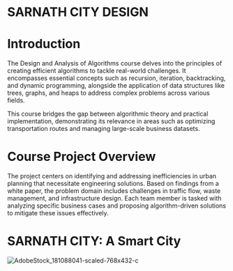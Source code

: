 # **SARNATH CITY DESIGN**
# Introduction
The Design and Analysis of Algorithms course delves into the principles of creating efficient algorithms to tackle real-world challenges. It encompasses essential concepts such as recursion, iteration, backtracking, and dynamic programming, alongside the application of data structures like trees, graphs, and heaps to address complex problems across various fields.

This course bridges the gap between algorithmic theory and practical implementation, demonstrating its relevance in areas such as optimizing transportation routes and managing large-scale business datasets.

# Course Project Overview
The project centers on identifying and addressing inefficiencies in urban planning that necessitate engineering solutions. Based on findings from a white paper, the problem domain includes challenges in traffic flow, waste management, and infrastructure design. Each team member is tasked with analyzing specific business cases and proposing algorithm-driven solutions to mitigate these issues effectively.

# SARNATH CITY: A Smart City 
![AdobeStock_181088041-scaled-768x432-c](https://github.com/user-attachments/assets/1f61af28-ebbc-42b4-9619-183b022685dc)
